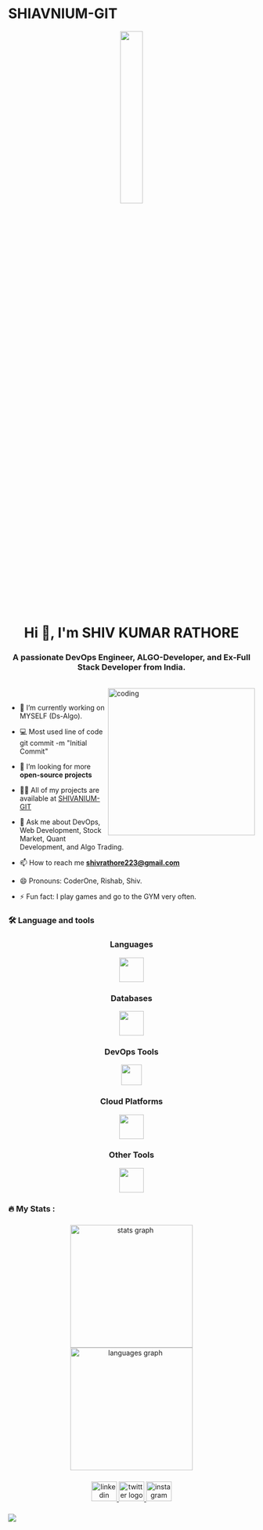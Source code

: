 # SHIAVNIUM-GIT


<div align="center">
  <img src="https://media.giphy.com/media/MeJgB3yMMwIaHmKD4z/giphy.gif" width="30%">
</div>

<h1 align="center">Hi 👋, I'm SHIV KUMAR RATHORE</h1>
<h3 align="center">A passionate DevOps Engineer, ALGO-Developer, and Ex-Full Stack Developer from India.</h3><br>
<img align="right" alt="coding" width="300" src="https://cdn.dribbble.com/users/1162077/screenshots/3848914/programmer.gif"><br>

- 🔭 I’m currently working on MYSELF (Ds-Algo).<br>

- 💻 Most used line of code git commit -m "Initial Commit"<br>

- 🤔 I’m looking for more **open-source projects**<br>

- 👨‍💻 All of my projects are available at [SHIVANIUM-GIT](https://github.com/SHIVANIUM-GIT)

- 💬 Ask me about DevOps, Web Development, Stock Market, Quant Development, and Algo Trading.

- 📫 How to reach me **shivrathore223@gmail.com**

- 😄 Pronouns: CoderOne, Rishab, Shiv.<br>

- ⚡ Fun fact: I play games and go to the GYM very often.

<h3 align="left">🛠 Language and tools</h3>

###
<div align="center">
    <h3>Languages</h3>
    <img src="https://go-skill-icons.vercel.app/api/icons?i=python,c,cpp,go,javascript,bash,rust,nodejs&titles=true" height="50" />
    <h3>Databases</h3>
    <img src="https://skillicons.dev/icons?i=mysql,mongodb" height="50" />
    <h3>DevOps Tools</h3>
    <img src="https://go-skill-icons.vercel.app/api/icons?i=docker,git,gitlab,kubernetes,jenkins,prometheus,grafana,ansible,terraform,helm,argocd,githubactions&titles=true" height="42" />
    <h3>Cloud Platforms</h3>
    <img src="https://go-skill-icons.vercel.app/api/icons?i=aws,gcp,azure&titles=true" height="50" />
    <h3>Other Tools</h3>
    <img src="https://go-skill-icons.vercel.app/api/icons?i=linux,neovim,vim,vscode&titles" height="50" />
</div>


<h3 align="left">🔥   My Stats :</h3>

###

<div align="center">
  <img src="https://github-readme-stats.vercel.app/api?username=SHIVANIUM-GIT&hide_title=false&hide_rank=false&show_icons=true&include_all_commits=true&count_private=true&disable_animations=false&theme=dracula&locale=en&hide_border=false&order=1" height="250" alt="stats graph" /> <br>
  <img src="https://github-readme-stats.vercel.app/api/top-langs?username=SHIVANIUM-GIT&locale=en&hide_title=false&layout=compact&card_width=320&langs_count=5&theme=dracula&hide_border=false&order=2" height="250" alt="languages graph"  />
</div>

###

<div align="center">
  <a href="https://www.linkedin.com/in/shivanium" target="_blank">
    <img src="https://raw.githubusercontent.com/maurodesouza/profile-readme-generator/master/src/assets/icons/social/linkedin/default.svg" width="52" height="40" alt="linkedin logo"  />
  </a>
  <a href="https://twitter.com/shivanium_" target="_blank">
    <img src="https://raw.githubusercontent.com/maurodesouza/profile-readme-generator/master/src/assets/icons/social/twitter/default.svg" width="52" height="40" alt="twitter logo"  />
  </a>
  <a href="https://www.instagram.com/shivanium_/" target="_blank">
    <img src="https://raw.githubusercontent.com/maurodesouza/profile-readme-generator/master/src/assets/icons/social/instagram/default.svg" width="52" height="40" alt="instagram logo"  />
  </a>
</div>

###

<div align="left">
  <img src="https://visitor-badge.laobi.icu/badge?page_id=SHIVANIUM-GIT.SHIVANIUM-GIT&"  />
</div>

###
